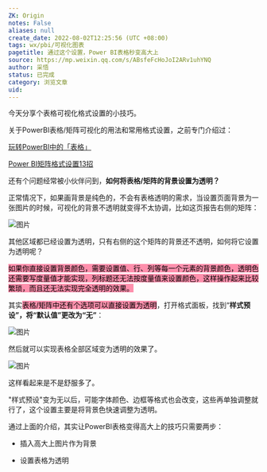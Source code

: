 ```yaml
---
ZK: Origin
notes: False
aliases: null
create_date: 2022-08-02T12:25:56 (UTC +08:00)
tags: wx/pbi/可视化图表
pagetitle: 通过这个设置，Power BI表格秒变高大上
source: https://mp.weixin.qq.com/s/ABsfeFcHoJoI2ARv1uhYNQ
author: 采悟
status: 已完成
category: 浏览文章
uid: 
---
```


今天分享个表格可视化格式设置的小技巧。

关于PowerBI表格/矩阵可视化的用法和常用格式设置，之前专门介绍过：

[玩转PowerBI中的「表格」](http://mp.weixin.qq.com/s?__biz=MzA4MzQwMjY4MA==&mid=2484067625&idx=1&sn=6d48553aea3bc7baffecedb3d23af924&chksm=8e0c77feb97bfee877dfcdce78764746dd24f445b3bc6fd43c964a99eb08839983ad4b98f614&scene=21#wechat_redirect)

[Power BI矩阵格式设置13招](http://mp.weixin.qq.com/s?__biz=MzA4MzQwMjY4MA==&mid=2484071983&idx=1&sn=3fd379f7bf88141747ac9a09dc4273b7&chksm=8e0c44f8b97bcdee4cb068fd1e47e033629cf0734dd29c8341746d449372068dbb4e6d298cba&scene=21#wechat_redirect)

还有个问题经常被小伙伴问到，**如何将表格/矩阵的背景设置为透明？**

正常情况下，如果画背景是纯色的，不会有表格透明的需求，当设置页面背景为一张图片的时候，可视化的背景不透明就变得不太协调，比如这页报告右侧的矩阵：

![图片](https://mmbiz.qpic.cn/mmbiz_png/aHEbZtANQJMVCAHpJojicCnSvxJ8CtJFykVoYsJfDD0ib9ouPAYSOL3XAEoKUj1ZMNDffQiclvFSCp5SwEAWZbhfw/640?wx_fmt=png&wxfrom=5&wx_lazy=1&wx_co=1)

其他区域都已经设置为透明，只有右侧的这个矩阵的背景还不透明，如何将它设置为透明呢？

<mark style="background: #FF5582A6;">如果你直接设置背景颜色，需要设置值、行、列等每一个元素的背景颜色，透明色还需要写度量值才能实现，列标题还无法按度量值来设置颜色，这样操作起来比较繁琐，而且还无法实现完全透明的效果。</mark>

其实<mark style="background: #FF5582A6;">表格/矩阵中还有个选项可以直接设置为透明</mark>，打开格式面板，找到“**样式预设”，将“默认值”更改为“无”**：

![图片](https://mmbiz.qpic.cn/mmbiz_png/aHEbZtANQJMVCAHpJojicCnSvxJ8CtJFyGhdKcpTAdRWh0psXibyzibTSCWFFIndSNBqMMiajDicZ6Vu66Ay7TUn7tw/640?wx_fmt=png&wxfrom=5&wx_lazy=1&wx_co=1)

然后就可以实现表格全部区域变为透明的效果了。

![图片](https://mmbiz.qpic.cn/mmbiz_png/aHEbZtANQJMVCAHpJojicCnSvxJ8CtJFyrrdOVWic4vrBJ2IKTlTgFklTIf8OgiaiaiaOF1OHicBIbjYFgxXJtK4d0jQ/640?wx_fmt=png&wxfrom=5&wx_lazy=1&wx_co=1)

这样看起来是不是舒服多了。

"样式预设"变为无以后，可能字体颜色、边框等格式也会改变，这些再单独调整就行了，这个设置主要是将背景色快速调整为透明。

通过上面的介绍，其实让PowerBI表格变得高大上的技巧只需要两步：  

-   插入高大上图片作为背景
    
-   设置表格为透明
    
